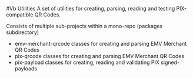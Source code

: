 #Vb Utilities
A set of utilities for creating, parsing, reading and testing PIX-compatible QR Codes.

Consists of multiple sub-projects within a mono-repo (packages subdirectory)
  - emv-merchant-qrcode   classes for creating and parsing EMV Merchant QR Codes
  - pix-qrcode            classes for creating and parsing EMV Merchant QR Codes
  - pix-payload           classes for creating, reading and validating PIX signed-payloads
